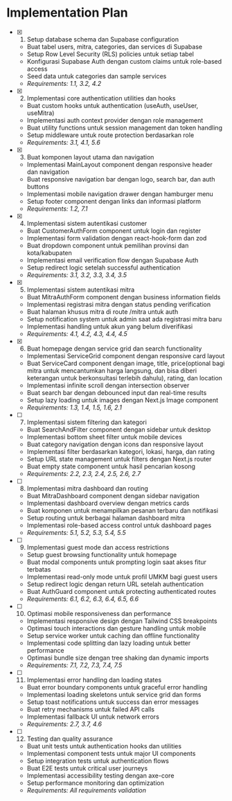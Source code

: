 # Implementation Plan

- [x] 1. Setup database schema dan Supabase configuration

  - Buat tabel users, mitra, categories, dan services di Supabase
  - Setup Row Level Security (RLS) policies untuk setiap tabel
  - Konfigurasi Supabase Auth dengan custom claims untuk role-based access
  - Seed data untuk categories dan sample services
  - _Requirements: 1.1, 3.2, 4.2_

- [x] 2. Implementasi core authentication utilities dan hooks

  - Buat custom hooks untuk authentication (useAuth, useUser, useMitra)
  - Implementasi auth context provider dengan role management
  - Buat utility functions untuk session management dan token handling
  - Setup middleware untuk route protection berdasarkan role
  - _Requirements: 3.1, 4.1, 5.6_

- [x] 3. Buat komponen layout utama dan navigation

  - Implementasi MainLayout component dengan responsive header dan navigation
  - Buat responsive navigation bar dengan logo, search bar, dan auth buttons
  - Implementasi mobile navigation drawer dengan hamburger menu
  - Setup footer component dengan links dan informasi platform
  - _Requirements: 1.2, 7.1_

- [x] 4. Implementasi sistem autentikasi customer

  - Buat CustomerAuthForm component untuk login dan register
  - Implementasi form validation dengan react-hook-form dan zod
  - Buat dropdown component untuk pemilihan provinsi dan kota/kabupaten
  - Implementasi email verification flow dengan Supabase Auth
  - Setup redirect logic setelah successful authentication
  - _Requirements: 3.1, 3.2, 3.3, 3.4, 3.5_

- [x] 5. Implementasi sistem autentikasi mitra

  - Buat MitraAuthForm component dengan business information fields
  - Implementasi registrasi mitra dengan status pending verification
  - Buat halaman khusus mitra di route /mitra untuk auth
  - Setup notification system untuk admin saat ada registrasi mitra baru
  - Implementasi handling untuk akun yang belum diverifikasi
  - _Requirements: 4.1, 4.2, 4.3, 4.4, 4.5_

- [x] 6. Buat homepage dengan service grid dan search functionality


  - Implementasi ServiceGrid component dengan responsive card layout
  - Buat ServiceCard component dengan image, title, price(optional bagi mitra untuk mencantumkan harga langsung, dan bisa diberi keterangan untuk berkonsultasi terlebih dahulu), rating, dan location
  - Implementasi infinite scroll dengan intersection observer
  - Buat search bar dengan debounced input dan real-time results
  - Setup lazy loading untuk images dengan Next.js Image component
  - _Requirements: 1.3, 1.4, 1.5, 1.6, 2.1_

- [ ] 7. Implementasi sistem filtering dan kategori

  - Buat SearchAndFilter component dengan sidebar untuk desktop
  - Implementasi bottom sheet filter untuk mobile devices
  - Buat category navigation dengan icons dan responsive layout
  - Implementasi filter berdasarkan kategori, lokasi, harga, dan rating
  - Setup URL state management untuk filters dengan Next.js router
  - Buat empty state component untuk hasil pencarian kosong
  - _Requirements: 2.2, 2.3, 2.4, 2.5, 2.6, 2.7_

- [ ] 8. Implementasi mitra dashboard dan routing

  - Buat MitraDashboard component dengan sidebar navigation
  - Implementasi dashboard overview dengan metrics cards
  - Buat komponen untuk menampilkan pesanan terbaru dan notifikasi
  - Setup routing untuk berbagai halaman dashboard mitra
  - Implementasi role-based access control untuk dashboard pages
  - _Requirements: 5.1, 5.2, 5.3, 5.4, 5.5_

- [ ] 9. Implementasi guest mode dan access restrictions

  - Setup guest browsing functionality untuk homepage
  - Buat modal components untuk prompting login saat akses fitur terbatas
  - Implementasi read-only mode untuk profil UMKM bagi guest users
  - Setup redirect logic dengan return URL setelah authentication
  - Buat AuthGuard component untuk protecting authenticated routes
  - _Requirements: 6.1, 6.2, 6.3, 6.4, 6.5, 6.6_

- [ ] 10. Optimasi mobile responsiveness dan performance

  - Implementasi responsive design dengan Tailwind CSS breakpoints
  - Optimasi touch interactions dan gesture handling untuk mobile
  - Setup service worker untuk caching dan offline functionality
  - Implementasi code splitting dan lazy loading untuk better performance
  - Optimasi bundle size dengan tree shaking dan dynamic imports
  - _Requirements: 7.1, 7.2, 7.3, 7.4, 7.5_

- [ ] 11. Implementasi error handling dan loading states

  - Buat error boundary components untuk graceful error handling
  - Implementasi loading skeletons untuk service grid dan forms
  - Setup toast notifications untuk success dan error messages
  - Buat retry mechanisms untuk failed API calls
  - Implementasi fallback UI untuk network errors
  - _Requirements: 2.7, 3.7, 4.6_

- [ ] 12. Testing dan quality assurance
  - Buat unit tests untuk authentication hooks dan utilities
  - Implementasi component tests untuk major UI components
  - Setup integration tests untuk authentication flows
  - Buat E2E tests untuk critical user journeys
  - Implementasi accessibility testing dengan axe-core
  - Setup performance monitoring dan optimization
  - _Requirements: All requirements validation_
